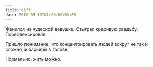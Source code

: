 ```yaml
---
title: diff
date: 2016-09-10T01:20:00+03:00
---
```


Женился на чудесной девушке. Отыграл красивую свадьбу. Порефлексировал.

Пришло понимание, что концентрировать людей вокруг не так и сложно, и барьеры в голове.

Нормально, жить можно.
